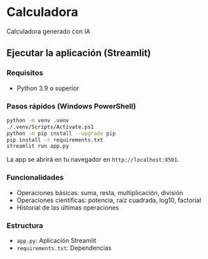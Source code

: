 # Calculadora
Calculadora generado con IA

## Ejecutar la aplicación (Streamlit)

### Requisitos
- Python 3.9 o superior

### Pasos rápidos (Windows PowerShell)
```bash
python -m venv .venv
./.venv/Scripts/Activate.ps1
python -m pip install --upgrade pip
pip install -r requirements.txt
streamlit run app.py
```

La app se abrirá en tu navegador en `http://localhost:8501`.

### Funcionalidades
- Operaciones básicas: suma, resta, multiplicación, división
- Operaciones científicas: potencia, raíz cuadrada, log10, factorial
- Historial de las últimas operaciones

### Estructura
- `app.py`: Aplicación Streamlit
- `requirements.txt`: Dependencias